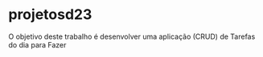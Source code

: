 # projetosd23
O objetivo deste trabalho é desenvolver uma aplicação (CRUD) de Tarefas do dia para Fazer
